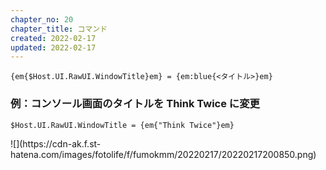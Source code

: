 ```yaml
---
chapter_no: 20
chapter_title: コマンド
created: 2022-02-17
updated: 2022-02-17
---
```

```syntax
{em{$Host.UI.RawUI.WindowTitle}em} = {em:blue{<タイトル>}em}
```

### 例：コンソール画面のタイトルを Think Twice に変更
```output
$Host.UI.RawUI.WindowTitle = {em{"Think Twice"}em}
```
<p class="center" markdown="span">
![](https://cdn-ak.f.st-hatena.com/images/fotolife/f/fumokmm/20220217/20220217200850.png)
</p>
